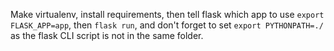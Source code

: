 Make virtualenv, install requirements, then tell flask which app to use `export FLASK_APP=app`, then `flask run`, and don't forget to set `export PYTHONPATH=./` as the flask CLI script is not in the same folder.
